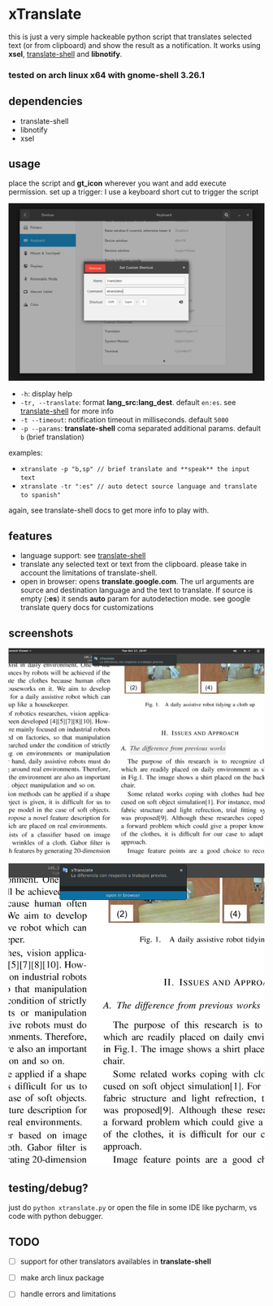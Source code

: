 # xTranslate

this is just a very simple hackeable python script that translates selected text (or from clipboard) and show the result as a notification. It works using **xsel**, [translate-shell](https://github.com/soimort/translate-shell) and **libnotify**. 

### tested on arch linux x64 with gnome-shell 3.26.1

## dependencies
* translate-shell
* libnotify
* xsel

## usage
place the script and **gt_icon** wherever you want and add execute permission.
set up a trigger: I use a keyboard short cut to trigger the script

![shortcut](imgs/shortcut.png)

* `-h`: display help
* `-tr, --translate`: format **lang_src:lang_dest**. default `en:es`. see [translate-shell](https://github.com/soimort/translate-shell) for more info
* `-t --timeout`: notification timeout in milliseconds. default `5000`
* `-p --params`: **translate-shell** coma separated additional params. default `b` (brief translation)

examples: 
* `xtranslate -p "b,sp" // brief translate and **speak** the input text`
* `xtranslate -tr ":es" // auto detect source language and translate to spanish"`

again, see translate-shell docs to get more info to play with. 

## features

* language support: see [translate-shell](https://github.com/soimort/translate-shell)
* translate any selected text or text from the clipboard. please take in account the limitations of translate-shell. 
* open in browser: opens **translate.google.com**. The url arguments are source and destination language and the text to translate. If source is empty (**:es**) it sends **auto** param for autodetection mode. see google translate query docs for customizations

## screenshots

![demo1](imgs/demo1.png)

![demo2](imgs/demo2.png)

##	testing/debug?
just do `python xtranslate.py` or open the file in some IDE like pycharm, vs code with python debugger.


## TODO
- [ ] support for other translators availables in **translate-shell**
- [ ] make arch linux package
- [ ] handle errors and limitations


